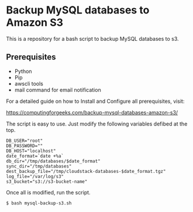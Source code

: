 # Backup MySQL databases to Amazon S3

This is a repository for a bash script to backup MySQL databases to s3.

## Prerequisites

- Python
- Pip
- awscli tools
- mail command for email notification

For a detailed guide on how to Install and Configure all prerequisites, visit:

https://computingforgeeks.com/backup-mysql-databases-amazon-s3/

The script is easy to use. Just modify the following variables defibed at the top.


```
DB_USER="root"
DB_PASSWORD=""
DB_HOST="localhost"
date_format=`date +%a`
db_dir="/tmp/databases/$date_format"
sync_dir="/tmp/databases"
dest_backup_file="/tmp/cloudstack-databases-$date_format.tgz"
log_file="/var/log/s3"
s3_bucket="s3://s3-bucket-name"
```
Once all is modified, run the script.

```
$ bash mysql-backup-s3.sh
```
